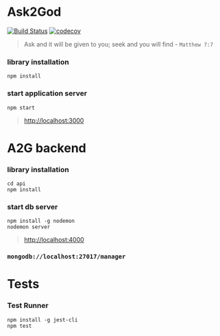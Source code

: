 # Ask2God
[![Build Status](https://travis-ci.org/prashanth-sams/a2g_manager.svg?branch=master)](https://travis-ci.org/prashanth-sams/a2g_manager)
[![codecov](https://codecov.io/gh/prashanth-sams/a2g_manager/branch/master/graph/badge.svg)](https://codecov.io/gh/prashanth-sams/a2g_manager)


> Ask and it will be given to you; seek and you will find - `Matthew 7:7`

### library installation

```
npm install
```

### start application server

```
npm start
```
> [http://localhost:3000](http://localhost:3000)


# A2G backend

### library installation

```
cd api
npm install
```

### start db server

```
npm install -g nodemon
nodemon server
```
> [http://localhost:4000](http://localhost:4000)

### `mongodb://localhost:27017/manager`


# Tests

### Test Runner
```
npm install -g jest-cli
npm test
```